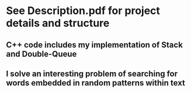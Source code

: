 # See Description.pdf for project details and structure #
## C++ code includes my implementation of Stack and Double-Queue ##
## I solve an interesting problem of searching for words embedded in random patterns within text ##
